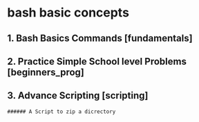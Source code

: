 # bash basic concepts

## 1. Bash Basics Commands [fundamentals]

## 2. Practice Simple School level Problems [beginners_prog]

## 3. Advance Scripting [scripting]
    
    ###### A Script to zip a dicrectory
